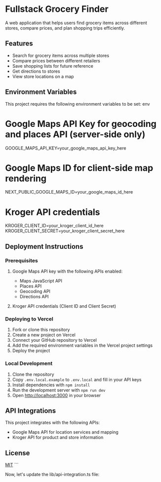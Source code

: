 # Fullstack Grocery Finder

A web application that helps users find grocery items across different stores, compare prices, and plan shopping trips efficiently.

## Features

- Search for grocery items across multiple stores
- Compare prices between different retailers
- Save shopping lists for future reference
- Get directions to stores
- View store locations on a map

## Environment Variables

This project requires the following environment variables to be set:
env

# Google Maps API Key for geocoding and places API (server-side only)
GOOGLE_MAPS_API_KEY=your_google_maps_api_key_here

# Google Maps ID for client-side map rendering
NEXT_PUBLIC_GOOGLE_MAPS_ID=your_google_maps_id_here

# Kroger API credentials
KROGER_CLIENT_ID=your_kroger_client_id_here
KROGER_CLIENT_SECRET=your_kroger_client_secret_here

## Deployment Instructions

### Prerequisites

1. Google Maps API key with the following APIs enabled:
   - Maps JavaScript API
   - Places API
   - Geocoding API
   - Directions API

2. Kroger API credentials (Client ID and Client Secret)

### Deploying to Vercel

1. Fork or clone this repository
2. Create a new project on Vercel
3. Connect your GitHub repository to Vercel
4. Add the required environment variables in the Vercel project settings
5. Deploy the project

### Local Development

1. Clone the repository
2. Copy `.env.local.example` to `.env.local` and fill in your API keys
3. Install dependencies with `npm install`
4. Run the development server with `npm run dev`
5. Open [http://localhost:3000](http://localhost:3000) in your browser

## API Integrations

This project integrates with the following APIs:

- Google Maps API for location services and mapping
- Kroger API for product and store information

## License

[MIT](LICENSE)
\`\`\`

Now, let's update the lib/api-integration.ts file:
